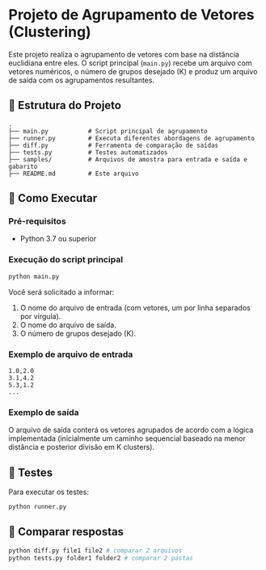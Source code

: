 # Projeto de Agrupamento de Vetores (Clustering)

Este projeto realiza o agrupamento de vetores com base na distância euclidiana entre eles. O script principal (`main.py`) recebe um arquivo com vetores numéricos, o número de grupos desejado (K) e produz um arquivo de saída com os agrupamentos resultantes.

## 📁 Estrutura do Projeto

```
.
├── main.py           # Script principal de agrupamento
├── runner.py         # Executa diferentes abordagens de agrupamento
├── diff.py           # Ferramenta de comparação de saídas
├── tests.py          # Testes automatizados
├── samples/          # Arquivos de amostra para entrada e saída e gabarito
├── README.md         # Este arquivo
```

## 🚀 Como Executar

### Pré-requisitos

- Python 3.7 ou superior

### Execução do script principal

```bash
python main.py
```

Você será solicitado a informar:

1. O nome do arquivo de entrada (com vetores, um por linha separados por vírgula).
2. O nome do arquivo de saída.
3. O número de grupos desejado (K).

### Exemplo de arquivo de entrada

```
1.0,2.0
3.1,4.2
5.3,1.2
...
```

### Exemplo de saída

O arquivo de saída conterá os vetores agrupados de acordo com a lógica implementada (inicialmente um caminho sequencial baseado na menor distância e posterior divisão em K clusters).

## 🧪 Testes

Para executar os testes:

```bash
python runner.py 
```

## 🧪 Comparar respostas

```bash
python diff.py file1 file2 # comparar 2 arquivos
python tests.py folder1 folder2 # comparar 2 pastas
```
